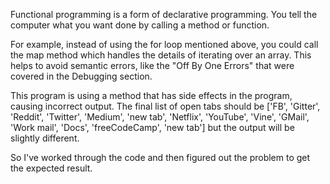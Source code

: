 Functional programming is a form of declarative programming. You tell the computer what you want done by calling a method or function.

For example, instead of using the for loop mentioned above, you could call the map method which handles the details of iterating over an array. This helps to avoid semantic errors, like the "Off By One Errors" that were covered in the Debugging section.

This program is using a method that has side effects in the program, causing incorrect output. The final list of open tabs should be ['FB', 'Gitter', 'Reddit', 'Twitter', 'Medium', 'new tab', 'Netflix', 'YouTube', 'Vine', 'GMail', 'Work mail', 'Docs', 'freeCodeCamp', 'new tab'] but the output will be slightly different. 

So I've worked through the code and then figured out the problem to get the expected result.
